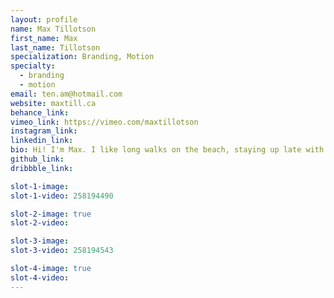 ```yaml
---
layout: profile
name: Max Tillotson
first_name: Max
last_name: Tillotson
specialization: Branding, Motion
specialty:
  - branding
  - motion
email: ten.am@hotmail.com
website: maxtill.ca
behance_link:
vimeo_link: https://vimeo.com/maxtillotson
instagram_link:
linkedin_link:
bio: Hi! I'm Max. I like long walks on the beach, staying up late with my sketch book, and making art. Designing is a lifestyle and my passion.
github_link:
dribbble_link:

slot-1-image:
slot-1-video: 258194490

slot-2-image: true
slot-2-video:

slot-3-image:
slot-3-video: 258194543

slot-4-image: true
slot-4-video:
---
```

